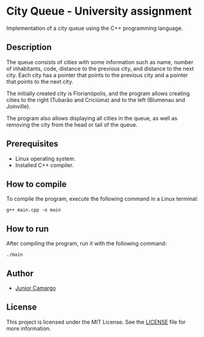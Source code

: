 # City Queue - University assignment

Implementation of a city queue using the C++ programming language.

## Description

The queue consists of cities with some information such as name, number of inhabitants, code, distance to the previous city, and distance to the next city. Each city has a pointer that points to the previous city and a pointer that points to the next city.

The initially created city is Florianópolis, and the program allows creating cities to the right (Tubarão and Criciúma) and to the left (Blumenau and Joinville).

The program also allows displaying all cities in the queue, as well as removing the city from the head or tail of the queue.

## Prerequisites

- Linux operating system.
- Installed C++ compiler.

## How to compile

To compile the program, execute the following command in a Linux terminal:

```
g++ main.cpp -o main
```

## How to run

After compiling the program, run it with the following command:

```
./main
```

## Author

- [Junior Camargo](https://github.com/JuniorC07)

## License

This project is licensed under the MIT License. See the [LICENSE](LICENSE) file for more information.